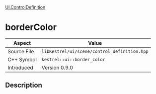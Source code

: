[UI.ControlDefinition](index)
# borderColor
| Aspect | Value |
| --- | --- |
| Source File | `libKestrel/ui/scene/control_definition.hpp` |
| C++ Symbol | `kestrel::ui::border_color` |
| Introduced | Version 0.9.0 |
## Description

